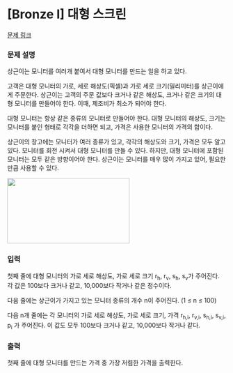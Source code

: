 # [Bronze I] 대형 스크린

[문제 링크](https://www.acmicpc.net/problem/3566) 

### 문제 설명

<p>상근이는 모니터를 여러개 붙여서 대형 모니터를 만드는 일을 하고 있다. </p>

<p>고객은 대형 모니터의 가로, 세로 해상도(픽셀)과 가로 세로 크기(밀리미터)를 상근이에게 주문한다. 상근이는 고객의 주문 값보다 크거나 같은 해상도, 크거나 같은 크기의 대형 모니터를 만들어야 한다. 이때, 제조비가 최소가 되어야 한다.</p>

<p>대형 모니터는 항상 같은 종류의 모니터로 만들어야 한다. 대형 모니터의 해상도, 크기는 모니터를 붙인 형태로 각각을 더하면 되고, 가격은 사용한 모니터의 가격의 합이다.</p>

<p>상근이의 창고에는 모니터가 여러 종류가 있고, 각각의 해상도와 크기, 가격은 모두 알고 있다. 모니터를 회전 시켜서 대형 모니터를 만들 수 있다. 하지만, 대형 모니터에 포함된 모니터는 모두 같은 방향이어야 한다. 상근이는 모니터를 매우 많이 가지고 있어, 필요한 만큼 사용할 수 있다.</p>

<p><img alt="" src="https://www.acmicpc.net/upload/images/monitor.png" style="height:150px; width:281px"></p>

### 입력 

 <p>첫째 줄에 대형 모니터의 가로 세로 해상도, 가로 세로 크기 r<sub>h</sub>, r<sub>v</sub>, s<sub>h</sub>, s<sub>v</sub>가 주어진다. 각 값은 100보다 크거나 같고, 10,000보다 작거나 같은 정수이다.</p>

<p>다음 줄에는 상근이가 가지고 있는 모니터 종류의 개수 n이 주어진다. (1 ≤ n ≤ 100)</p>

<p>다음 n개 줄에는 각 모니터의 가로 세로 해상도, 가로 세로 크기, 가격 r<sub>h,i</sub>, r<sub>v,i</sub>, s<sub>h,i</sub>, s<sub>v,i</sub>, p<sub>i</sub> 가 주어진다. 이 값도 모두 100보다 크거나 같고, 10,000보다 작거나 같다.</p>

### 출력 

 <p>첫째 줄에 대형 모니터를 만드는 가격 중 가장 저렴한 가격을 출력한다.</p>

